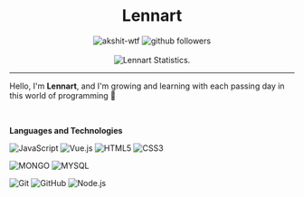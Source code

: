 <h1 align=center>Lennart</h1>

<p align="center">
    <img src="https://komarev.com/ghpvc/?username=lenn-xsr" alt="akshit-wtf" alt="Profile Views" />
    <img src="https://img.shields.io/github/followers/lenn-xsr?label=Follow&style=social" alt="github followers" /><br>
    <br>
    <img src="https://github-readme-stats.vercel.app/api?username=lenn-xsr&show_icons=true&custom_title=Lennart%20Github%20Stats&theme=tokyonight" alt="Lennart Statistics." />
    
</p>
<hr>

Hello, I'm **Lennart**, and I'm growing and learning with each passing day in this world of programming :rocket:

<br>

**Languages and Technologies**

![JavaScript](https://img.shields.io/badge/-JavaScript-000000?style=for-the-badge&logo=javascript)
![Vue.js](https://img.shields.io/badge/-Vue.js-000000?style=for-the-badge&logo=vue.js&logoColor=41B883)
![HTML5](https://img.shields.io/badge/-HTML5-000000?style=for-the-badge&logo=HTML5)
![CSS3](https://img.shields.io/badge/-CSS3-000000?style=for-the-badge&logo=CSS3)

![MONGO](https://img.shields.io/badge/-mongo%20db-000000?style=for-the-badge&logo=mongodb)
![MYSQL](https://img.shields.io/badge/-mysql-000000?style=for-the-badge&logo=mysql)

![Git](https://img.shields.io/badge/-Git-000000?style=for-the-badge&logo=git&logoColor=F05032)
![GitHub](https://img.shields.io/badge/-GitHub-000000?style=for-the-badge&logo=github&logoColor=FFFFFF)
![Node.js](https://img.shields.io/badge/-Node.js-000000?style=for-the-badge&logo=node.js&logoColor=339933)
